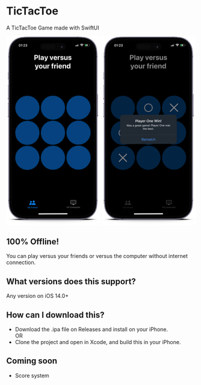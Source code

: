 # TicTacToe
A TicTacToe Game made with SwiftUI

<div align="center">
  <img src="Screenshots/VSFriendMockup.png" width="250"/>
  <img src="Screenshots/WinMockup.png" width="250"/>
</div>

## 100% Offline!
You can play versus your friends or versus the computer without internet connection.

## What versions does this support?
Any version on iOS 14.0+

## How can I download this?
* Download the .ipa file on Releases and install on your iPhone.  
OR
* Clone the project and open in Xcode, and build this in your iPhone.

## Coming soon
* Score system
